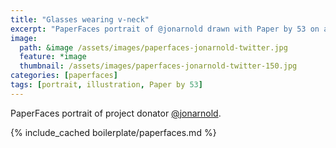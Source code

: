 ```yaml
---
title: "Glasses wearing v-neck"
excerpt: "PaperFaces portrait of @jonarnold drawn with Paper by 53 on an iPad."
image: 
  path: &image /assets/images/paperfaces-jonarnold-twitter.jpg 
  feature: *image
  thumbnail: /assets/images/paperfaces-jonarnold-twitter-150.jpg
categories: [paperfaces]
tags: [portrait, illustration, Paper by 53]
---
```


PaperFaces portrait of project donator [@jonarnold](https://twitter.com/jonarnold).

{% include_cached boilerplate/paperfaces.md %}
